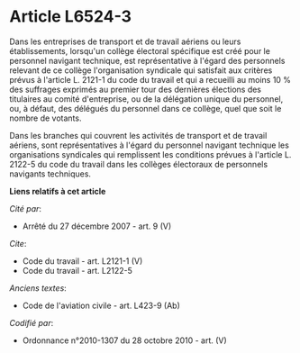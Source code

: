# Article L6524-3

Dans les entreprises de transport et de travail aériens ou leurs établissements, lorsqu'un collège électoral spécifique est
créé pour le personnel navigant technique, est représentative à l'égard des personnels relevant de ce collège l'organisation
syndicale qui satisfait aux critères prévus à l'article L. 2121-1 du code du travail et qui a recueilli au moins 10 % des
suffrages exprimés au premier tour des dernières élections des titulaires au comité d'entreprise, ou de la délégation unique
du personnel, ou, à défaut, des délégués du personnel dans ce collège, quel que soit le nombre de votants. 

Dans les branches qui couvrent les activités de transport et de travail aériens, sont représentatives à l'égard du personnel
navigant technique les organisations syndicales qui remplissent les conditions prévues à l'article L. 2122-5 du code du
travail dans les collèges électoraux de personnels navigants techniques.

**Liens relatifs à cet article**

_Cité par_:

  - Arrêté du 27 décembre 2007 - art. 9 (V)

_Cite_:

  - Code du travail - art. L2121-1 (V)
  - Code du travail - art. L2122-5

_Anciens textes_:

  - Code de l'aviation civile - art. L423-9 (Ab)

_Codifié par_:

  - Ordonnance n°2010-1307 du 28 octobre 2010 - art. (V)
